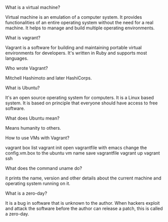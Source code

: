 
What is a virtual machine?

Virtual machine is an emulation of a computer system. It provides functionalities of an entire operating system without the need for a real machine. It helps to manage and build multiple operating environments.

What is vagrant?

Vagrant is a software for building and maintaining portable virtual environments for developers. It's written in Ruby and supports most languages.

Who wrote Vagrant?

Mitchell Hashimoto and later HashiCorps.

What is Ubuntu?

It's an open source operating system for computers. It is a Linux based system. It is based on principle that everyone should have access to free software.

What does Ubuntu mean?

Means humanity to others.

How to use VMs with Vagrant?

vagrant box list 
vagrant init
open vagrantfile with emacs
change the config.vm.box to the ubuntu vm name
save vagrantfile
vagrant up
vagrant ssh

What does the command uname do?

it prints the name, version and other details about the current machine and operating system running on it.

What is a zero-day?

It is a bug in software that is unknown to the author. When hackers exploit and attack the software before the author can release a patch, this is called a zero-day.
